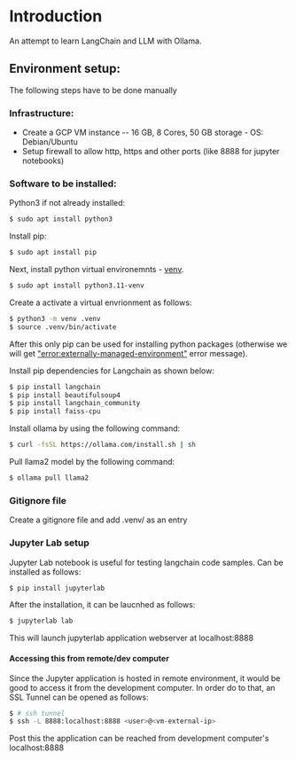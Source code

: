 # Introduction
An attempt to learn LangChain and LLM with Ollama.

## Environment setup:
The following steps have to be done manually

### Infrastructure:
* Create a GCP VM instance --  16 GB, 8 Cores, 50 GB storage - OS: Debian/Ubuntu
* Setup firewall to allow http, https and other ports (like 8888 for jupyter notebooks)

### Software to be installed:


Python3 if not already installed:

```bash
$ sudo apt install python3
```

Install pip:

```bash
$ sudo apt install pip
```

Next, install python virtual environemnts - [venv](https://peps.python.org/pep-0668/). 

```bash
$ sudo apt install python3.11-venv
```

Create a activate a virtual envrionment as follows:

```bash
$ python3 -m venv .venv
$ source .venv/bin/activate
```

After this only pip can be used for installing python packages (otherwise we will get ["error:externally-managed-environment"](https://stackoverflow.com/questions/75608323/how-do-i-solve-error-externally-managed-environment-every-time-i-use-pip-3) error message).

Install pip dependencies for Langchain as shown below:

```bash
$ pip install langchain
$ pip install beautifulsoup4
$ pip install langchain_community
$ pip install faiss-cpu

```

Install ollama by using the following command:

```bash
$ curl -fsSL https://ollama.com/install.sh | sh
```

Pull llama2 model by the following command:

```bash
$ ollama pull llama2
```

### Gitignore file
Create a gitignore file and add .venv/ as an entry

### Jupyter Lab setup
Jupyter Lab notebook is useful for testing langchain code samples. Can be installed as follows:

```bash
$ pip install jupyterlab
```

After the installation, it can be laucnhed as follows:

```bash
$ jupyterlab lab
```

This will launch jupyterlab application webserver at localhost:8888

#### Accessing this from remote/dev computer
Since the Jupyter application is hosted in remote environment, it would be good to access it from the development computer. In order do to that, an SSL Tunnel can be opened as follows:

```bash
$ # ssh tunnel
$ ssh -L 8888:localhost:8888 <user>@<vm-external-ip>
```

Post this the application can be reached from development computer's localhost:8888

